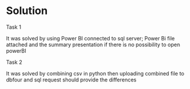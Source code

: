 # Solution

Task 1 
	
  It was solved by using Power BI connected to sql server; Power Bi file attached and the summary presentation if there is no possibility to open powerBI 

Task 2 
	
  It was solved by combining csv in python then uploading combined file to dbfour and sql request should provide the differences 

